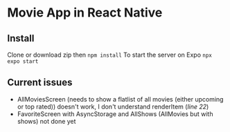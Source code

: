 # Movie App in React Native

## Install
Clone or download zip then
`npm install`
To start the server on Expo
`npx expo start`

## Current issues 
- AllMoviesScreen (needs to show a flatlist of all movies (either upcoming or top rated)) doesn't work, I don't understand renderItem (*line 22*)
- FavoriteScreen with AsyncStorage and AllShows (AllMovies but with shows) not done yet 

